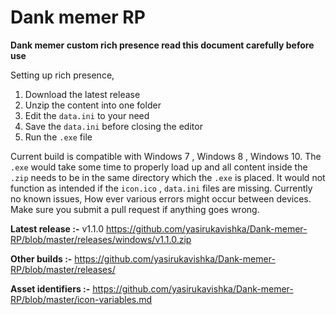 # Dank memer RP
**Dank memer custom rich presence read this document carefully before use** 

Setting up rich presence,
1. Download the latest release
2. Unzip the content into one folder
3. Edit the `data.ini` to your need
4. Save the `data.ini` before closing the editor
5. Run the `.exe` file

Current build is compatible with Windows 7 , Windows 8 , Windows 10. The `.exe` would take some time to properly load up and all content inside the `.zip` needs to be in the same directory which the `.exe` is placed.  It would not function as intended if the `icon.ico` , `data.ini` files are missing.  Currently no known issues, How ever various errors might occur between devices. Make sure you submit a pull request if anything goes wrong.

  **Latest release    :-** v1.1.0 https://github.com/yasirukavishka/Dank-memer-RP/blob/master/releases/windows/v1.1.0.zip
  
  **Other builds      :-** https://github.com/yasirukavishka/Dank-memer-RP/blob/master/releases/
 
  **Asset identifiers :-** https://github.com/yasirukavishka/Dank-memer-RP/blob/master/icon-variables.md
